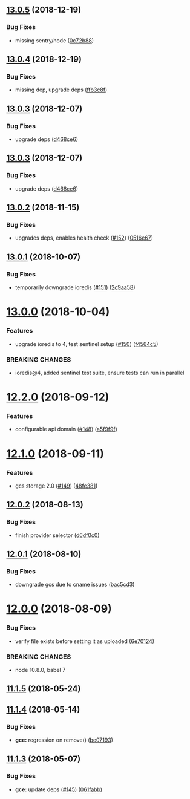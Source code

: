 ## [13.0.5](https://github.com/makeomatic/ms-files/compare/v13.0.4...v13.0.5) (2018-12-19)


### Bug Fixes

* missing sentry/node ([0c72b88](https://github.com/makeomatic/ms-files/commit/0c72b88))

## [13.0.4](https://github.com/makeomatic/ms-files/compare/v13.0.3...v13.0.4) (2018-12-19)


### Bug Fixes

* missing dep, upgrade deps ([ffb3c8f](https://github.com/makeomatic/ms-files/commit/ffb3c8f))

## [13.0.3](https://github.com/makeomatic/ms-files/compare/v13.0.2...v13.0.3) (2018-12-07)


### Bug Fixes

* upgrade deps ([d468ce6](https://github.com/makeomatic/ms-files/commit/d468ce6))

## [13.0.3](https://github.com/makeomatic/ms-files/compare/v13.0.2...v13.0.3) (2018-12-07)


### Bug Fixes

* upgrade deps ([d468ce6](https://github.com/makeomatic/ms-files/commit/d468ce6))

## [13.0.2](https://github.com/makeomatic/ms-files/compare/v13.0.1...v13.0.2) (2018-11-15)


### Bug Fixes

* upgrades deps, enables health check ([#152](https://github.com/makeomatic/ms-files/issues/152)) ([0516e67](https://github.com/makeomatic/ms-files/commit/0516e67))

## [13.0.1](https://github.com/makeomatic/ms-files/compare/v13.0.0...v13.0.1) (2018-10-07)


### Bug Fixes

* temporarily downgrade ioredis ([#151](https://github.com/makeomatic/ms-files/issues/151)) ([2c9aa58](https://github.com/makeomatic/ms-files/commit/2c9aa58))

# [13.0.0](https://github.com/makeomatic/ms-files/compare/v12.2.0...v13.0.0) (2018-10-04)


### Features

* upgrade ioredis to 4, test sentinel setup ([#150](https://github.com/makeomatic/ms-files/issues/150)) ([f4564c5](https://github.com/makeomatic/ms-files/commit/f4564c5))


### BREAKING CHANGES

* ioredis@4, added sentinel test suite, ensure tests can run in parallel

# [12.2.0](https://github.com/makeomatic/ms-files/compare/v12.1.0...v12.2.0) (2018-09-12)


### Features

* configurable api domain ([#148](https://github.com/makeomatic/ms-files/issues/148)) ([a5f9f9f](https://github.com/makeomatic/ms-files/commit/a5f9f9f))

# [12.1.0](https://github.com/makeomatic/ms-files/compare/v12.0.2...v12.1.0) (2018-09-11)


### Features

* gcs storage 2.0 ([#149](https://github.com/makeomatic/ms-files/issues/149)) ([48fe381](https://github.com/makeomatic/ms-files/commit/48fe381))

## [12.0.2](https://github.com/makeomatic/ms-files/compare/v12.0.1...v12.0.2) (2018-08-13)


### Bug Fixes

* finish provider selector ([d6df0c0](https://github.com/makeomatic/ms-files/commit/d6df0c0))

## [12.0.1](https://github.com/makeomatic/ms-files/compare/v12.0.0...v12.0.1) (2018-08-10)


### Bug Fixes

* downgrade gcs due to cname issues ([bac5cd3](https://github.com/makeomatic/ms-files/commit/bac5cd3))

# [12.0.0](https://github.com/makeomatic/ms-files/compare/v11.1.5...v12.0.0) (2018-08-09)


### Bug Fixes

* verify file exists before setting it as uploaded ([6e70124](https://github.com/makeomatic/ms-files/commit/6e70124))


### BREAKING CHANGES

* node 10.8.0, babel 7

<a name="11.1.5"></a>
## [11.1.5](https://github.com/makeomatic/ms-files/compare/v11.1.4...v11.1.5) (2018-05-24)

<a name="11.1.4"></a>
## [11.1.4](https://github.com/makeomatic/ms-files/compare/v11.1.3...v11.1.4) (2018-05-14)


### Bug Fixes

* **gce:** regression on remove() ([be07193](https://github.com/makeomatic/ms-files/commit/be07193))

<a name="11.1.3"></a>
## [11.1.3](https://github.com/makeomatic/ms-files/compare/v11.1.2...v11.1.3) (2018-05-07)


### Bug Fixes

* **gce:** update deps ([#145](https://github.com/makeomatic/ms-files/issues/145)) ([061fabb](https://github.com/makeomatic/ms-files/commit/061fabb))
